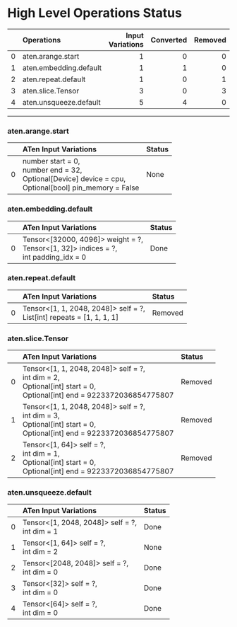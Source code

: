 # High Level Operations Status
|    | Operations             |   Input Variations |   Converted |   Removed |   Fallback | Completed   |   Score |
|---:|:-----------------------|-------------------:|------------:|----------:|-----------:|:------------|--------:|
|  0 | aten.arange.start      |                  1 |           0 |         0 |          0 | ✘           |     0   |
|  1 | aten.embedding.default |                  1 |           1 |         0 |          0 | ✅          |     1   |
|  2 | aten.repeat.default    |                  1 |           0 |         1 |          0 | ✅          |     1   |
|  3 | aten.slice.Tensor      |                  3 |           0 |         3 |          0 | ✅          |     1   |
|  4 | aten.unsqueeze.default |                  5 |           4 |         0 |          0 | 🚧          |     0.8 |
***
### aten.arange.start
|    | ATen Input Variations                                                                                        | Status   |
|---:|:-------------------------------------------------------------------------------------------------------------|:---------|
|  0 | number start = 0,<br>number end = 32,<br>Optional[Device] device = cpu,<br>Optional[bool] pin_memory = False | None     |
### aten.embedding.default
|    | ATen Input Variations                                                                    | Status   |
|---:|:-----------------------------------------------------------------------------------------|:---------|
|  0 | Tensor<[32000, 4096]> weight = ?,<br>Tensor<[1, 32]> indices = ?,<br>int padding_idx = 0 | Done     |
### aten.repeat.default
|    | ATen Input Variations                                                    | Status   |
|---:|:-------------------------------------------------------------------------|:---------|
|  0 | Tensor<[1, 1, 2048, 2048]> self = ?,<br>List[int] repeats = [1, 1, 1, 1] | Removed  |
### aten.slice.Tensor
|    | ATen Input Variations                                                                                                       | Status   |
|---:|:----------------------------------------------------------------------------------------------------------------------------|:---------|
|  0 | Tensor<[1, 1, 2048, 2048]> self = ?,<br>int dim = 2,<br>Optional[int] start = 0,<br>Optional[int] end = 9223372036854775807 | Removed  |
|  1 | Tensor<[1, 1, 2048, 2048]> self = ?,<br>int dim = 3,<br>Optional[int] start = 0,<br>Optional[int] end = 9223372036854775807 | Removed  |
|  2 | Tensor<[1, 64]> self = ?,<br>int dim = 1,<br>Optional[int] start = 0,<br>Optional[int] end = 9223372036854775807            | Removed  |
### aten.unsqueeze.default
|    | ATen Input Variations                            | Status   |
|---:|:-------------------------------------------------|:---------|
|  0 | Tensor<[1, 2048, 2048]> self = ?,<br>int dim = 1 | Done     |
|  1 | Tensor<[1, 64]> self = ?,<br>int dim = 2         | None     |
|  2 | Tensor<[2048, 2048]> self = ?,<br>int dim = 0    | Done     |
|  3 | Tensor<[32]> self = ?,<br>int dim = 0            | Done     |
|  4 | Tensor<[64]> self = ?,<br>int dim = 0            | Done     |

